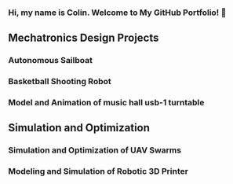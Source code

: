 ### Hi, my name is Colin. Welcome to My GitHub Portfolio! 👋

## Mechatronics Design Projects

### Autonomous Sailboat

### Basketball Shooting Robot

### Model and Animation of music hall usb-1 turntable

## Simulation and Optimization

### Simulation and Optimization of UAV Swarms

### Modeling and Simulation of Robotic 3D Printer

<!--
**cacton77/cacton77** is a ✨ _special_ ✨ repository because its `README.md` (this file) appears on your GitHub profile.

Here are some ideas to get you started:

- 🔭 I’m currently working on ...
- 🌱 I’m currently learning ...
- 👯 I’m looking to collaborate on ...
- 🤔 I’m looking for help with ...
- 💬 Ask me about ...
- 📫 How to reach me: ...
- 😄 Pronouns: ...
- ⚡ Fun fact: ...
-->
